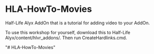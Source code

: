 # HLA-HowTo-Movies
 Half-Life Alyx AddOn that is a tutorial for adding video to your AddOn.
 
 To use this workshop for yourself, download this to Half-Life Alyx/content/hlvr_addons/<your addon folder>.
 Then run CreateHardlinks.cmd.
 
"# HLA-HowTo-Movies" 
